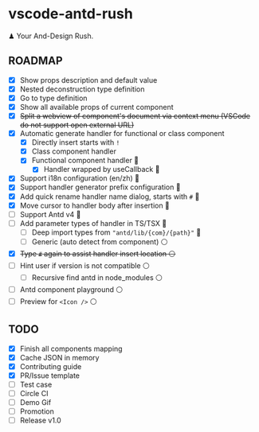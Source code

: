 # vscode-antd-rush

♟ Your And-Design Rush.

## ROADMAP

- [x] Show props description and default value
- [x] Nested deconstruction type definition
- [x] Go to type definition
- [x] Show all available props of current component
- [x] ~~Split a webview of component's document via context menu (VSCode do not support open external URL)~~
- [x] Automatic generate handler for functional or class component
  - [x] Directly insert starts with `!`
  - [x] Class component handler
  - [x] Functional component handler 🔵
    - [x] Handler wrapped by useCallback 🔵
- [x] Support i18n configuration (en/zh) 🔵
- [x] Support handler generator prefix configuration 🔵
- [x] Add quick rename handler name dialog, starts with `#` 🔵
- [x] Move cursor to handler body after insertion 🔵
- [ ] Support Antd v4 🔵
- [ ] Add parameter types of handler in TS/TSX 🔵
  - [ ] Deep import types from `"antd/lib/{com}/{path}"` 🔵
  - [ ] Generic (auto detect from component) ⚪️
- [x] ~~Type `#` again to assist handler insert location ⚪️~~
- [ ] Hint user if version is not compatible ⚪️
  - [ ] Recursive find antd in node_modules ⚪️
- [ ] Antd component playground ⚪️
- [ ] Preview for `<Icon />` ⚪️

## TODO

- [x] Finish all components mapping
- [x] Cache JSON in memory
- [x] Contributing guide
- [x] PR/Issue template
- [ ] Test case
- [ ] Circle CI
- [ ] Demo Gif
- [ ] Promotion
- [ ] Release v1.0

